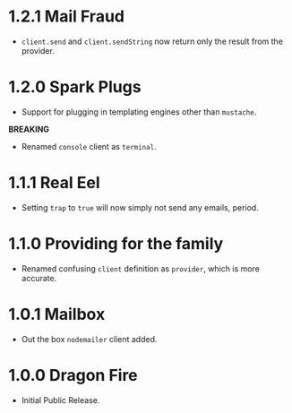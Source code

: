 # 1.2.1 Mail Fraud

- `client.send` and `client.sendString` now return only the result from the provider.

# 1.2.0 Spark Plugs

- Support for plugging in templating engines other than `mustache`.

**BREAKING**

- Renamed `console` client as `terminal`.

# 1.1.1 Real Eel

- Setting `trap` to `true` will now simply not send any emails, period.

# 1.1.0 Providing for the family

- Renamed confusing `client` definition as `provider`, which is more accurate.

# 1.0.1 Mailbox

- Out the box `nodemailer` client added.

# 1.0.0 Dragon Fire

- Initial Public Release.

